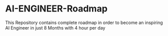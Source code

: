 # AI-ENGINEER-Roadmap
This Repository contains complete roadmap in order to become an inspiring AI Engineer in just 8 Months with 4 hour per day
